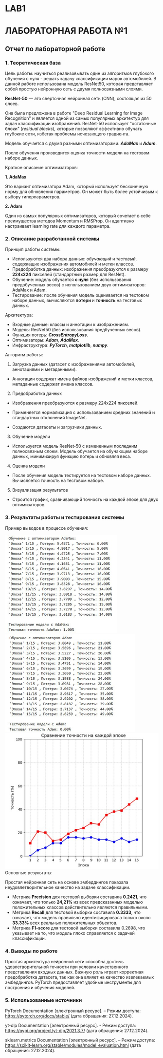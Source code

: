 # LAB1
# ЛАБОРАТОРНАЯ РАБОТА №1
## Отчет по лабораторной работе
### 1. Теоретическая база
Цель работы: научиться реализовывать один из алгоритмов глубокого обучения с нуля - решать задачу классификации марок автомобилей. В данной работе использована модель ResNet50, которая представляет собой простую нейронную сеть с двумя полносвязными слоями.

**ResNet-50** — это сверточная нейронная сеть (CNN), состоящая из 50 слоев.

Она была предложена в работе "Deep Residual Learning for Image Recognition" и является одной из самых популярных архитектур для задач классификации изображений. ResNet-50 использует "остаточные блоки" (_residual blocks_), которые позволяют эффективно обучать глубокие сети, избегая проблемы исчезающего градиента.

Модель обучается с двумя разными оптимизаторами: ***AdaMax*** и ***Adam***.

После обучения производится оценка точности модели на тестовом наборе данных.

Краткое описание оптимизаторов:

**1. AdaMax**

Это вариант оптимизатора Adam, который использует бесконечную норму для обновления параметров. Он может быть более устойчивым к выбору гиперпараметров.

**2. Adam**

Один из самых популярных оптимизаторов, который сочетает в себе преимущества методов Momentum и RMSProp. Он адаптивно настраивает learning rate для каждого параметра.

### 2. Описание разработанной системы

Принцип работы системы:
- Используются два набора данных: _обучающий_ и _тестовый_, содержащие изображения автомобилей и метки классов.
- Предобработка данных: изображения преобразуются к размеру **224x224** пикселей (стандартный размер для ResNet).
- Обучение: модель обучается **с нуля** (без использования предобученных весов) с использованием двух оптимизаторов: AdaMax и Adam.
- Тестирование: после обучения модель оценивается на тестовом наборе данных, вычисляются **потери** и **точность** на тестовых данных.

Архитектура:
- Входные данные: классы и аннотации к изображениям.
- Модель: ResNet50 (без использования предбученных весов). 
- Функция потерь: ***CrossEntropyLoss***.
- Оптимизаторы: ***Adam***, ***AdaMax***.
- Инфраструктура: ***PyTorch***, ***matplotlib***, ***numpy***.

Алгоритм работы:
1. Загрузка данных (датасет с изображениями автомобилей, аннотациями и метаданными).

- Аннотации содержат имена файлов изображений и метки классов, метаданные содержат имена классов.

2. Предобработка данных

- Изображения преобразуются к размеру 224x224 пикселей.

- Применяется нормализация с использованием средних значений и стандартных отклонений ImageNet.

- Создаются датасеты и загрузчики данных.

3. Обучение модели

- Используется модель ResNet-50 с измененным последним полносвязным слоем. Модель обучается на обучающем наборе данных, минимизируя функцию потерь и обновляя веса.

4. Оценка модели

- После обучения модель тестируется на тестовом наборе данных. Вычисляется точность на тестовом наборе.

5. Визуализация результатов

- Строится график, сравнивающий точность на каждой эпохе для двух оптимизаторов.

### 3. Результаты работы и тестирования системы
Пример выводов в процессе обучения:

![Результат обучения с оптимизатором AdaMax](lab1_1.jpg)
![Результат обучения с оптимизатором Adam](lab1_2.jpg)
![Сравнительный график точностей оптимизаторов](lab1_3.jpg)
Основные результаты:

Простая нейронная сеть на основе эмбеддингов показала неудовлетворительное качество на задаче классификации.
- Метрика **Precision** для тестовой выборки составила **0.2421**, что означает, что только **24,21%** из всех предсказанных моделью положительных классов действительно являются правильными.
- Метрика **Recall** для тестовой выборки составила **0.3333**, что означает, что модель правильно идентифицировала только около **33.33%** всех реальных положительных объектов.
- Метрика **F1-score** для тестовой выборки составила 0.2698, что указывает на то, что модель плохо справляется с задачей классификации.

### 4. Выводы по работе
Простая архитектура нейронной сети способна достичь удовлетворительной точности при условии качественного представления входных данных.
Важную роль играет корректная предобработка датасета, так как она влияет на качество извлекаемых эмбеддингов.
PyTorch предоставляет удобные инструменты для построения и обучения моделей.


### 5. Использованные источники

PyTorch Documentation [электронный ресурс]. – Режим доступа: https://pytorch.org/docs/stable/ (дата обращения: 27.12.2024).

yt-dlp Documentation [электронный ресурс]. - Режим доступа: https://pypi.org/project/yt-dlp/2021.3.7/ (дата обращения: 27.12.2024).

sklearn.metrics Documentation [электронный ресурс]. – Режим доступа: https://scikit-learn.org/stable/modules/model_evaluation.html (дата обращения: 27.12.2024).
